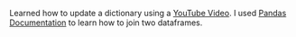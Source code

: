 Learned how to update a dictionary using a [YouTube Video](https://www.youtube.com/watch?v=q5Nn70tyotM). I used [Pandas Documentation](https://pandas.pydata.org/docs/user_guide/merging.html) to learn how to join two dataframes.
